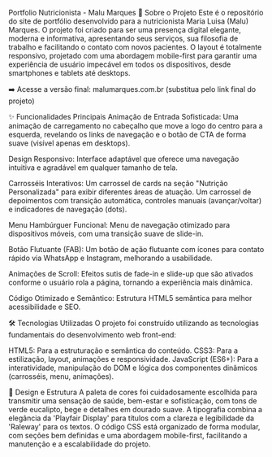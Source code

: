 Portfolio Nutricionista - Malu Marques
📖 Sobre o Projeto
Este é o repositório do site de portfólio desenvolvido para a nutricionista Maria Luisa (Malu) Marques. O projeto foi criado para ser uma presença digital elegante, moderna e informativa, apresentando seus serviços, sua filosofia de trabalho e facilitando o contato com novos pacientes.
O layout é totalmente responsivo, projetado com uma abordagem mobile-first para garantir uma experiência de usuário impecável em todos os dispositivos, desde smartphones e tablets até desktops.

➡️ Acesse a versão final: malumarques.com.br (substitua pelo link final do projeto)

✨ Funcionalidades Principais
Animação de Entrada Sofisticada: Uma animação de carregamento no cabeçalho que move a logo do centro para a esquerda, revelando os links de navegação e o botão de CTA de forma suave (visível apenas em desktops).

Design Responsivo: Interface adaptável que oferece uma navegação intuitiva e agradável em qualquer tamanho de tela.

Carrosséis Interativos:
Um carrossel de cards na seção "Nutrição Personalizada" para exibir diferentes áreas de atuação.
Um carrossel de depoimentos com transição automática, controles manuais (avançar/voltar) e indicadores de navegação (dots).

Menu Hambúrguer Funcional: Menu de navegação otimizado para dispositivos móveis, com uma transição suave de slide-in.

Botão Flutuante (FAB): Um botão de ação flutuante com ícones para contato rápido via WhatsApp e Instagram, melhorando a usabilidade.

Animações de Scroll: Efeitos sutis de fade-in e slide-up que são ativados conforme o usuário rola a página, tornando a experiência mais dinâmica.

Código Otimizado e Semântico: Estrutura HTML5 semântica para melhor acessibilidade e SEO.

🛠️ Tecnologias Utilizadas
O projeto foi construído utilizando as tecnologias fundamentais do desenvolvimento web front-end:

HTML5: Para a estruturação e semântica do conteúdo.
CSS3: Para a estilização, layout, animações e responsividade.
JavaScript (ES6+): Para a interatividade, manipulação do DOM e lógica dos componentes dinâmicos (carrosséis, menu, animações).

🎨 Design e Estrutura
A paleta de cores foi cuidadosamente escolhida para transmitir uma sensação de saúde, bem-estar e sofisticação, com tons de verde eucalipto, bege e detalhes em dourado suave. A tipografia combina a elegância da 'Playfair Display' para títulos com a clareza e legibilidade da 'Raleway' para os textos.
O código CSS está organizado de forma modular, com seções bem definidas e uma abordagem mobile-first, facilitando a manutenção e a escalabilidade do projeto.
